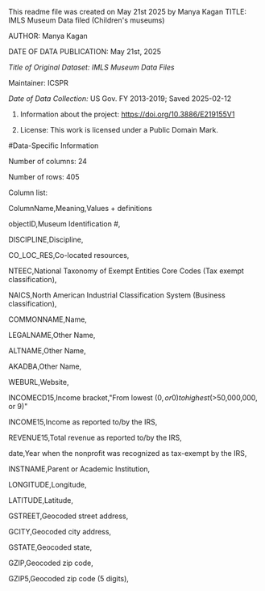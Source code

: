 This readme file was created on May 21st 2025 by Manya Kagan
TITLE: IMLS Museum Data filed (Children's museums)

AUTHOR: Manya Kagan

DATE OF DATA PUBLICATION: May 21st, 2025

_Title of Original Dataset: IMLS Museum Data Files_

Maintainer: ICSPR

*Date of Data Collection:* US Gov. FY 2013-2019; Saved 2025-02-12

1. Information about the project: https://doi.org/10.3886/E219155V1

2. License: This work is licensed under a Public Domain Mark.

#Data-Specific Information

Number of columns: 24

Number of rows: 405

Column list:

ColumnName,Meaning,Values + definitions

objectID,Museum Identification #,

DISCIPLINE,Discipline,

CO_LOC_RES,Co-located resources,

NTEEC,National Taxonomy of Exempt Entities Core Codes (Tax exempt classification),

NAICS,North American Industrial Classification System (Business classification),

COMMONNAME,Name,

LEGALNAME,Other Name,

ALTNAME,Other Name,

AKADBA,Other Name,

WEBURL,Website,

INCOMECD15,Income bracket,"From lowest ($0, or 0) to highest (>$50,000,000, or 9)"

INCOME15,Income as reported to/by the IRS,

REVENUE15,Total revenue as reported to/by the IRS,

date,Year when the nonprofit was recognized as tax-exempt by the IRS,

INSTNAME,Parent or Academic Institution,

LONGITUDE,Longitude,

LATITUDE,Latitude,

GSTREET,Geocoded street address,

GCITY,Geocoded city address,

GSTATE,Geocoded state,

GZIP,Geocoded zip code,

GZIP5,Geocoded zip code (5 digits),
